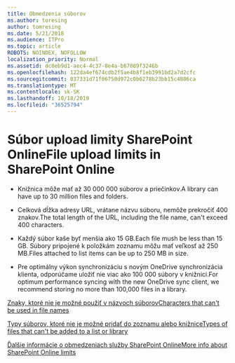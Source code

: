 ```yaml
---
title: Obmedzenia súborov
ms.author: toresing
author: tomresing
ms.date: 5/21/2018
ms.audience: ITPro
ms.topic: article
ROBOTS: NOINDEX, NOFOLLOW
localization_priority: Normal
ms.assetid: dc0eb9d1-aec4-4c37-8e4a-b67089f3246b
ms.openlocfilehash: 122da4ef674cdb2f5ae4b8f1eb3991bd2a7d2cfc
ms.sourcegitcommit: 037331d71f06750d972c0b6278b23bb15c4806ca
ms.translationtype: MT
ms.contentlocale: sk-SK
ms.lasthandoff: 10/18/2019
ms.locfileid: "36525794"
---
```

# <a name="file-upload-limits-in-sharepoint-online"></a><span data-ttu-id="7f54b-102">Súbor upload limity SharePoint Online</span><span class="sxs-lookup"><span data-stu-id="7f54b-102">File upload limits in SharePoint Online</span></span>

- <span data-ttu-id="7f54b-103">Knižnica môže mať až 30 000 000 súborov a priečinkov.</span><span class="sxs-lookup"><span data-stu-id="7f54b-103">A library can have up to 30 million files and folders.</span></span>
    
- <span data-ttu-id="7f54b-104">Celková dĺžka adresy URL, vrátane názvu súboru, nemôže prekročiť 400 znakov.</span><span class="sxs-lookup"><span data-stu-id="7f54b-104">The total length of the URL, including the file name, can't exceed 400 characters.</span></span>
    
- <span data-ttu-id="7f54b-105">Každý súbor kaše byť menšia ako 15 GB.</span><span class="sxs-lookup"><span data-stu-id="7f54b-105">Each file mush be less than 15 GB.</span></span> <span data-ttu-id="7f54b-106">Súbory pripojené k položkám zoznamu môžu mať veľkosť až 250 MB.</span><span class="sxs-lookup"><span data-stu-id="7f54b-106">Files attached to list items can be up to 250 MB in size.</span></span>
    
- <span data-ttu-id="7f54b-107">Pre optimálny výkon synchronizáciu s novým OneDrive synchronizácia klienta, odporúčame uložiť nie viac ako 100 000 súbory v knižnici.</span><span class="sxs-lookup"><span data-stu-id="7f54b-107">For optimum performance syncing with the new OneDrive sync client, we recommend storing no more than 100,000 files in a library.</span></span> 
    
[<span data-ttu-id="7f54b-108">Znaky, ktoré nie je možné použiť v názvoch súborov</span><span class="sxs-lookup"><span data-stu-id="7f54b-108">Characters that can't be used in file names</span></span>](https://go.microsoft.com/fwlink/?linkid=866430)
  
[<span data-ttu-id="7f54b-109">Typy súborov, ktoré nie je možné pridať do zoznamu alebo knižnice</span><span class="sxs-lookup"><span data-stu-id="7f54b-109">Types of files that can't be added to a list or library</span></span>](https://go.microsoft.com/fwlink/?linkid=273757)
  
[<span data-ttu-id="7f54b-110">Ďalšie informácie o obmedzeniach služby SharePoint Online</span><span class="sxs-lookup"><span data-stu-id="7f54b-110">More info about SharePoint Online limits</span></span>](https://go.microsoft.com/fwlink/?linkid=271273)
  

